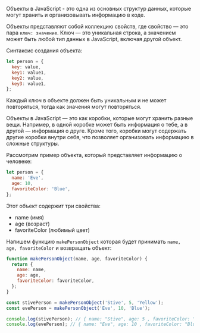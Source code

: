 Объекты в JavaScript - это одна из основных структур данных, которые могут хранить и организовывать информацию в коде.

Объекты представляют собой коллекцию свойств, где свойство — это пара `ключ: значение`. Ключ — это уникальная строка, а значением может быть любой тип данных в JavaScript, включая другой объект.

Синтаксис создания объекта:

```javascript
let person = {
  key: value,
  key1: value1,
  key2: value,
  key3: value1,
};
```

Каждый ключ в объекте должен быть уникальным и не может повторяться, тогда как значения могут повторяться.

Объекты в JavaScript — это как коробки, которые могут хранить разные вещи. Например, в одной коробке может быть информация о тебе, а в другой — информация о друге. Кроме того, коробки могут содержать другие коробки внутри себя, что позволяет организовать информацию в сложные структуры.

Рассмотрим пример объекта, который представляет информацию о человеке:

```javascript
let person = {
  name: 'Eve',
  age: 10,
  favoriteColor: 'Blue',
};
```

Этот объект содержит три свойства:

- name (имя)
- age (возраст)
- favoriteColor (любимый цвет)

Напишем функцию `makePersonObject` которая будет принимать `name, age, favoriteColor` и возвращать объект:

```javascript
function makePersonObject(name, age, favoriteColor) {
  return {
    name: name,
    age: age,
    favoriteColor: favoriteColor,
  };
}

const stivePerson = makePersonObject('Stive', 5, 'Yellow');
const evePerson = makePersonObject('Eve', 10, 'Blue');

console.log(stivePerson); // { name: "Stive", age: 5 , favoriteColor: "Yellow" }
console.log(evePerson); // { name: "Eve", age: 10 , favoriteColor: "Blue" }
```
